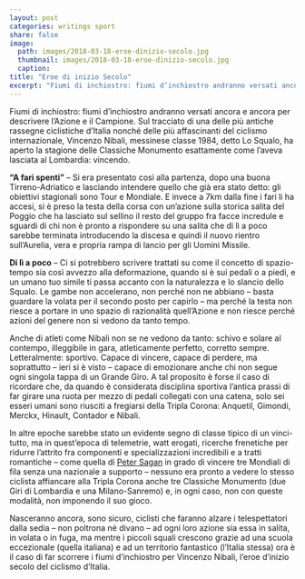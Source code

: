 ```yaml
---
layout: post
categories: writings sport
share: false
image:
  path: images/2018-03-18-eroe-dinizio-secolo.jpg
  thumbnail: images/2018-03-18-eroe-dinizio-secolo.jpg
  caption:
title: "Eroe di inizio Secolo"
excerpt: "Fiumi di inchiostro: fiumi d’inchiostro andranno versati ancora e ancora per descrivere l’Azione e il Campione. Sul tracciato di una delle più antiche rassegne ciclistiche d’Italia nonché delle più affascinanti del ciclismo internazionale, Vincenzo Nibali, messinese classe 1984, detto Lo Squalo, ha..."
---
```

Fiumi di inchiostro: fiumi d’inchiostro andranno versati ancora e ancora per descrivere l’Azione e il Campione. Sul tracciato di una delle più antiche rassegne ciclistiche d’Italia nonché delle più affascinanti del ciclismo internazionale, Vincenzo Nibali, messinese classe 1984, detto Lo Squalo, ha aperto la stagione delle Classiche Monumento esattamente come l’aveva lasciata al Lombardia: vincendo.

**“A fari spenti”** – Si era presentato così alla partenza, dopo una buona Tirreno-Adriatico e lasciando intendere quello che già era stato detto: gli obiettivi stagionali sono Tour e Mondiale. E invece a 7km dalla fine i fari li ha accesi, si è preso la testa della corsa con un’azione sulla storica salita del Poggio che ha lasciato sul sellino il resto del gruppo fra facce incredule e sguardi di chi non è pronto a rispondere su una salita che di lì a poco sarebbe terminata introducendo la discesa e quindi il nuovo rientro sull’Aurelia, vera e propria rampa di lancio per gli Uomini Missile.

**Di lì a poco** – Ci si potrebbero scrivere trattati su come il concetto di spazio-tempo sia così avvezzo alla deformazione, quando si è sui pedali o a piedi, e un umano tuo simile ti passa accanto con la naturalezza e lo slancio dello Squalo. Le gambe non accelerano, non perché non ne abbiano – basta guardare la volata per il secondo posto per capirlo – ma perché la testa non riesce a portare in uno spazio di razionalità quell’Azione e non riesce perché azioni del genere non si vedono da tanto tempo.

Anche di atleti come Nibali non se ne vedono da tanto: schivo e solare al contempo, illeggibile in gara, atleticamente perfetto, corretto sempre. Letteralmente: sportivo. Capace di vincere, capace di perdere, ma soprattutto – ieri si è visto – capace di emozionare anche chi non segue ogni singola tappa di un Grande Giro. A tal proposito è forse il caso di ricordare che, da quando è considerata disciplina sportiva l’antica prassi di far girare una ruota per mezzo di pedali collegati con una catena, solo sei esseri umani sono riusciti a fregiarsi della Tripla Corona: Anquetil, Gimondi, Merckx, Hinault, Contador e Nibali.

In altre epoche sarebbe stato un evidente segno di classe tipico di un vinci-tutto, ma in quest’epoca di telemetrie, watt erogati, ricerche frenetiche per ridurre l’attrito fra componenti e specializzazioni incredibili e a tratti romantiche – come quella di [Peter Sagan](https://nl.wikipedia.org/wiki/Peter_Sagan) in grado di vincere tre Mondiali di fila senza una nazionale a supporto – nessuno era pronto a vedere lo stesso ciclista affiancare alla Tripla Corona anche tre Classiche Monumento (due Giri di Lombardia e una Milano-Sanremo) e, in ogni caso, non con queste modalità, non imponendo il suo gioco.

Nasceranno ancora, sono sicuro, ciclisti che faranno alzare i telespettatori dalla sedia – non poltrona né divano – ad ogni loro azione sia essa in salita, in volata o in fuga, ma mentre i piccoli squali crescono grazie ad una scuola eccezionale (quella italiana) e ad un territorio fantastico (l’Italia stessa) ora è il caso di far scorrere i fiumi d’inchiostro per Vincenzo Nibali, l’eroe d’inizio secolo del ciclismo d’Italia.
